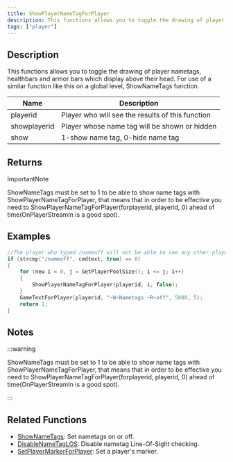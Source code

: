 ```yaml
---
title: ShowPlayerNameTagForPlayer
description: This functions allows you to toggle the drawing of player nametags, healthbars and armor bars which display above their head.
tags: ["player"]
---
```


## Description

This functions allows you to toggle the drawing of player nametags, healthbars and armor bars which display above their head. For use of a similar function like this on a global level, ShowNameTags function.

| Name         | Description                                      |
| ------------ | ------------------------------------------------ |
| playerid     | Player who will see the results of this function |
| showplayerid | Player whose name tag will be shown or hidden    |
| show         | 1-show name tag, 0-hide name tag                 |

## Returns

ImportantNote

ShowNameTags must be set to 1 to be able to show name tags with ShowPlayerNameTagForPlayer, that means that in order to be effective you need to ShowPlayerNameTagForPlayer(forplayerid, playerid, 0) ahead of time(OnPlayerStreamIn is a good spot).

## Examples

```c
//The player who typed /nameoff will not be able to see any other players nametag.
if (strcmp("/nameoff", cmdtext, true) == 0)
{
    for (new i = 0, j = GetPlayerPoolSize(); i <= j; i++)
    {
        ShowPlayerNameTagForPlayer(playerid, i, false);
    }
    GameTextForPlayer(playerid, "~W~Nametags ~R~off", 5000, 5);
    return 1;
}
```

## Notes

:::warning

ShowNameTags must be set to 1 to be able to show name tags with ShowPlayerNameTagForPlayer, that means that in order to be effective you need to ShowPlayerNameTagForPlayer(forplayerid, playerid, 0) ahead of time(OnPlayerStreamIn is a good spot).

:::

## Related Functions

- [ShowNameTags](ShowNameTags.md): Set nametags on or off.
- [DisableNameTagLOS](DisableNameTagLOS.md): Disable nametag Line-Of-Sight checking.
- [SetPlayerMarkerForPlayer](SetPlayerMarkerForPlayer.md): Set a player's marker.
